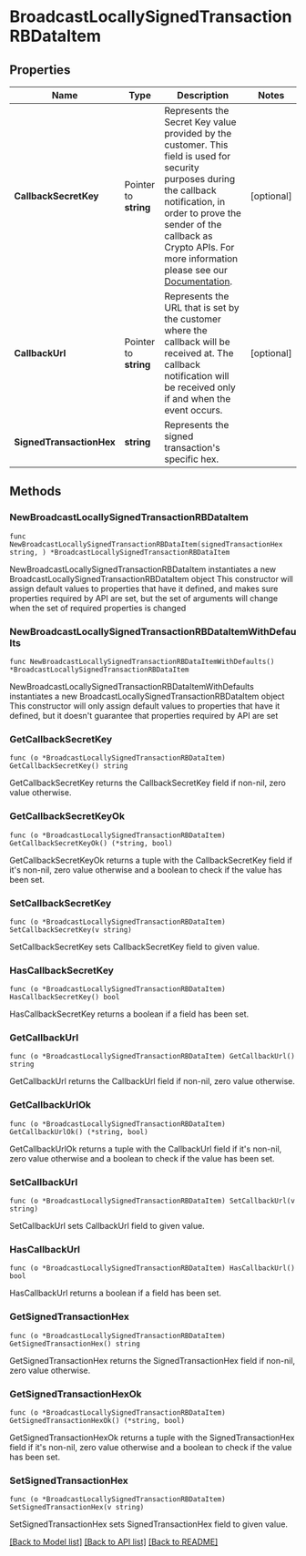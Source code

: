 # BroadcastLocallySignedTransactionRBDataItem

## Properties

Name | Type | Description | Notes
------------ | ------------- | ------------- | -------------
**CallbackSecretKey** | Pointer to **string** | Represents the Secret Key value provided by the customer. This field is used for security purposes during the callback notification, in order to prove the sender of the callback as Crypto APIs. For more information please see our [Documentation](https://developers.cryptoapis.io/technical-documentation/general-information/callbacks#callback-security). | [optional] 
**CallbackUrl** | Pointer to **string** | Represents the URL that is set by the customer where the callback will be received at. The callback notification will be received only if and when the event occurs. | [optional] 
**SignedTransactionHex** | **string** | Represents the signed transaction&#39;s specific hex. | 

## Methods

### NewBroadcastLocallySignedTransactionRBDataItem

`func NewBroadcastLocallySignedTransactionRBDataItem(signedTransactionHex string, ) *BroadcastLocallySignedTransactionRBDataItem`

NewBroadcastLocallySignedTransactionRBDataItem instantiates a new BroadcastLocallySignedTransactionRBDataItem object
This constructor will assign default values to properties that have it defined,
and makes sure properties required by API are set, but the set of arguments
will change when the set of required properties is changed

### NewBroadcastLocallySignedTransactionRBDataItemWithDefaults

`func NewBroadcastLocallySignedTransactionRBDataItemWithDefaults() *BroadcastLocallySignedTransactionRBDataItem`

NewBroadcastLocallySignedTransactionRBDataItemWithDefaults instantiates a new BroadcastLocallySignedTransactionRBDataItem object
This constructor will only assign default values to properties that have it defined,
but it doesn't guarantee that properties required by API are set

### GetCallbackSecretKey

`func (o *BroadcastLocallySignedTransactionRBDataItem) GetCallbackSecretKey() string`

GetCallbackSecretKey returns the CallbackSecretKey field if non-nil, zero value otherwise.

### GetCallbackSecretKeyOk

`func (o *BroadcastLocallySignedTransactionRBDataItem) GetCallbackSecretKeyOk() (*string, bool)`

GetCallbackSecretKeyOk returns a tuple with the CallbackSecretKey field if it's non-nil, zero value otherwise
and a boolean to check if the value has been set.

### SetCallbackSecretKey

`func (o *BroadcastLocallySignedTransactionRBDataItem) SetCallbackSecretKey(v string)`

SetCallbackSecretKey sets CallbackSecretKey field to given value.

### HasCallbackSecretKey

`func (o *BroadcastLocallySignedTransactionRBDataItem) HasCallbackSecretKey() bool`

HasCallbackSecretKey returns a boolean if a field has been set.

### GetCallbackUrl

`func (o *BroadcastLocallySignedTransactionRBDataItem) GetCallbackUrl() string`

GetCallbackUrl returns the CallbackUrl field if non-nil, zero value otherwise.

### GetCallbackUrlOk

`func (o *BroadcastLocallySignedTransactionRBDataItem) GetCallbackUrlOk() (*string, bool)`

GetCallbackUrlOk returns a tuple with the CallbackUrl field if it's non-nil, zero value otherwise
and a boolean to check if the value has been set.

### SetCallbackUrl

`func (o *BroadcastLocallySignedTransactionRBDataItem) SetCallbackUrl(v string)`

SetCallbackUrl sets CallbackUrl field to given value.

### HasCallbackUrl

`func (o *BroadcastLocallySignedTransactionRBDataItem) HasCallbackUrl() bool`

HasCallbackUrl returns a boolean if a field has been set.

### GetSignedTransactionHex

`func (o *BroadcastLocallySignedTransactionRBDataItem) GetSignedTransactionHex() string`

GetSignedTransactionHex returns the SignedTransactionHex field if non-nil, zero value otherwise.

### GetSignedTransactionHexOk

`func (o *BroadcastLocallySignedTransactionRBDataItem) GetSignedTransactionHexOk() (*string, bool)`

GetSignedTransactionHexOk returns a tuple with the SignedTransactionHex field if it's non-nil, zero value otherwise
and a boolean to check if the value has been set.

### SetSignedTransactionHex

`func (o *BroadcastLocallySignedTransactionRBDataItem) SetSignedTransactionHex(v string)`

SetSignedTransactionHex sets SignedTransactionHex field to given value.



[[Back to Model list]](../README.md#documentation-for-models) [[Back to API list]](../README.md#documentation-for-api-endpoints) [[Back to README]](../README.md)


